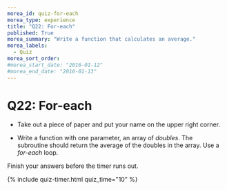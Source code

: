 ```yaml
---
morea_id: quiz-for-each
morea_type: experience
title: "Q22: For-each"
published: True
morea_summary: "Write a function that calculates an average."
morea_labels:
  - Quiz
morea_sort_order:
#morea_start_date: "2016-01-12"
#morea_end_date: "2016-01-13"
---
```


# Q22: For-each

* Take out a piece of paper and put your name on the upper right corner.

* Write a function with one parameter, an array of *doubles*. The subroutine should return the average of the doubles in the array. Use a *for-each* loop.

Finish your answers before the timer runs out.

{% include quiz-timer.html quiz_time="10" %}




